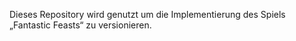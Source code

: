 Dieses Repository wird genutzt um die Implementierung des Spiels „Fantastic Feasts“ zu versionieren.